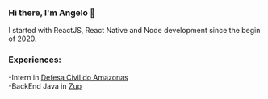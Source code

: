### Hi there, I'm Angelo 👋
I started with ReactJS, React Native and Node development since the begin of 2020.

### Experiences:
-Intern in <a href="http://www.defesacivil.am.gov.br/">Defesa Civil do Amazonas</a> <br>
-BackEnd Java in <a href="https://www.zup.com.br/">Zup</a>
<!--
**AngeloFilhoPS/AngeloFilhoPS** is a ✨ _special_ ✨ repository because its `README.md` (this file) appears on your GitHub profile.

Here are some ideas to get you started:

- 🔭 I’m currently working on ...
- 🌱 I’m currently learning ...
- 👯 I’m looking to collaborate on ...
- 🤔 I’m looking for help with ...
- 💬 Ask me about ...
- 📫 How to reach me: ...
- 😄 Pronouns: ...
- ⚡ Fun fact: ...
-->
